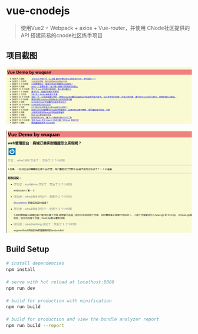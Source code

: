# vue-cnodejs

> 使用Vue2 + Webpack + axios + Vue-router，并使用 CNode社区提供的API 搭建简易的cnode社区练手项目

## 项目截图

![image](https://github.com/Pinkagit/vue-cnodejs/blob/master/demo01.png)

![image](https://github.com/Pinkagit/vue-cnodejs/blob/master/demo02.png)

## Build Setup

``` bash
# install dependencies
npm install

# serve with hot reload at localhost:8080
npm run dev

# build for production with minification
npm run build

# build for production and view the bundle analyzer report
npm run build --report
```

